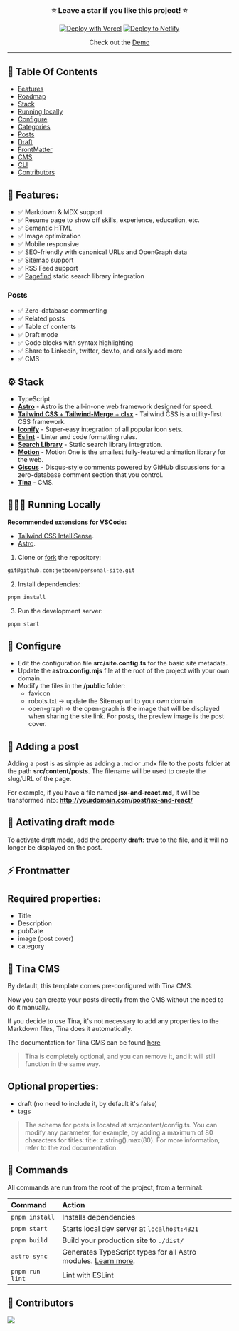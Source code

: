 <div align="center">

<h3>⭐ Leave a star if you like this project! ⭐️</h3>

[![Deploy with Vercel](https://vercel.com/button)](https://vercel.com/new/clone?repository-url=https%3A%2F%2Fgithub.com%2Fjetboom%2Fpersonal-site)
[![Deploy to Netlify](https://www.netlify.com/img/deploy/button.svg)](https://app.netlify.com/start/deploy?repository=https://github.com/jetboom/personal-site)

Check out the [Demo](https://average.website)

</div>

<hr>

## 📌 Table Of Contents

- [Features](#-Features)
- [Roadmap](#-Roadmap)
- [Stack](#-Stack)
- [Running locally](#-Running-Locally)
- [Configure](#-Configure)
- [Categories](#-Adding-a-category)
- [Posts](#-Adding-a-post)
- [Draft](#-Activating-draft-mode)
- [FrontMatter](#-Frontmatter)
- [CMS](#-Tina-CMS)
- [CLI](#-Commands)
- [Contributors](#-Contributors)

## 💪 Features:

- ✅ Markdown & MDX support
- ✅ Resume page to show off skills, experience, education, etc.
- ✅ Semantic HTML
- ✅ Image optimization
- ✅ Mobile responsive
- ✅ SEO-friendly with canonical URLs and OpenGraph data
- ✅ Sitemap support
- ✅ RSS Feed support
- ✅ [Pagefind](https://pagefind.app/) static search library integration

### Posts

- ✅ Zero-database commenting
- ✅ Related posts
- ✅ Table of contents
- ✅ Draft mode
- ✅ Code blocks with syntax highlighting
- ✅ Share to Linkedin, twitter, dev.to, and easily add more
- ✅ CMS

## ⚙️ Stack

- TypeScript
- [**Astro**](https://astro.build) - Astro is the all-in-one web framework designed for speed.
- [**Tailwind CSS** + **Tailwind-Merge** + **clsx**](https://tailwindcss.com) - Tailwind CSS is a utility-first CSS framework.
- [**Iconify**](https://iconify.design) - Super-easy integration of all popular icon sets.
- [**Eslint**](https://eslint.org) - Linter and code formatting rules.
- [**Search Library**](https://pagefind.app) - Static search library integration.
- [**Motion**](https://motion.dev) - Motion One is the smallest fully-featured animation library for the web.
- [**Giscus**](https://giscus.app) - Disqus-style comments powered by GitHub discussions for a zero-database comment section that you control.
- [**Tina**](https://tina.io) - CMS.

## 👨🏻‍💻 Running Locally

**Recommended extensions for VSCode:**

- [Tailwind CSS IntelliSense](https://marketplace.visualstudio.com/items?itemName=bradlc.vscode-tailwindcss).
- [Astro](https://marketplace.visualstudio.com/items?itemName=astro-build.astro-vscode).

1. Clone or [fork](https://github.com/jetboom/personal-site/fork) the repository:

```bash
git@github.com:jetboom/personal-site.git
```

2. Install dependencies:

```bash
pnpm install
```

3. Run the development server:

```bash
pnpm start
```

## 📐 Configure

- Edit the configuration file **src/site.config.ts** for the basic site metadata.
- Update the **astro.config.mjs** file at the root of the project with your own domain.
- Modify the files in the **/public** folder:
  - favicon
  - robots.txt -> update the Sitemap url to your own domain
  - open-graph -> the open-graph is the image that will be displayed when sharing the site link. For posts, the preview image is the post cover.

## 📄 Adding a post

Adding a post is as simple as adding a .md or .mdx file to the posts folder at the path **src/content/posts**. The filename will be used to create the slug/URL of the page.

For example, if you have a file named **jsx-and-react.md**, it will be transformed into: **http://yourdomain.com/post/jsx-and-react/**

## 📝 Activating draft mode

To activate draft mode, add the property **draft: true** to the file, and it will no longer be displayed on the post.

## ⚡️ Frontmatter

## Required properties:

- Title
- Description
- pubDate
- image (post cover)
- category

## 🦙 Tina CMS

By default, this template comes pre-configured with Tina CMS.

Now you can create your posts directly from the CMS without the need to do it manually.

If you decide to use Tina, it's not necessary to add any properties to the Markdown files, Tina does it automatically.

The documentation for Tina CMS can be found [here](https://tina.io/docs/)

> Tina is completely optional, and you can remove it, and it will still function in the same way.

## Optional properties:

- draft (no need to include it, by default it's false)
- tags

> The schema for posts is located at src/content/config.ts. You can modify any parameter, for example, by adding a maximum of 80 characters for titles: title: z.string().max(80).
> For more information, refer to the zod documentation.

## 🧞 Commands

All commands are run from the root of the project, from a terminal:

| Command                 | Action                                                                                                                           |
| :---------------------- | :------------------------------------------------------------------------------------------------------------------------------- |
| `pnpm install`          | Installs dependencies                                                                                                            |
| `pnpm start`            | Starts local dev server at `localhost:4321`                                                                                      |
| `pnpm build`            | Build your production site to `./dist/`                                                                                          |
| `astro sync`            | Generates TypeScript types for all Astro modules. [Learn more](https://docs.astro.build/en/reference/cli-reference/#astro-sync). |
| `pnpm run lint`         | Lint with ESLint                                                                                                                 |

## 👋 Contributors

<a href="https://github.com/jetboom/personal-site/graphs/contributors">
  <img src="https://contrib.rocks/image?repo=jetboom/personal-site" />
</a>
